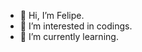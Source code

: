 - 👋 Hi, I’m Felipe.
- 👀 I’m interested in codings.
- 🌱 I’m currently learning.
  
<!---
phillcorona/phillcorona is a ✨ special ✨ repository because its `README.md` (this file) appears on your GitHub profile.
You can click the Preview link to take a look at your changes.
--->
